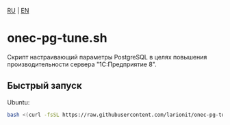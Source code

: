 [RU] | [EN]

[EN]: https://github.com/larionit/onec-pg-tune/blob/dev/README.md
[RU]: https://github.com/larionit/onec-pg-tune/blob/dev/ru/README.md

# onec-pg-tune.sh

Скрипт настраивающий параметры PostgreSQL в целях повышения производительности сервера "1С:Предприятие 8".

## Быстрый запуск

Ubuntu:

``` bash
bash <(curl -fsSL https://raw.githubusercontent.com/larionit/onec-pg-tune/dev/ru/setup.sh)
```